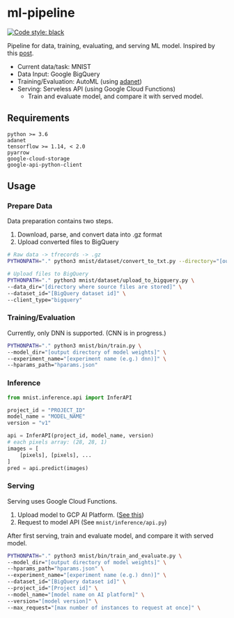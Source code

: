 # ml-pipeline
[![Code style: black](https://img.shields.io/badge/code%20style-black-000000.svg)](https://github.com/python/black)

Pipeline for data, training, evaluating, and serving ML model. Inspired by this [post](https://www.facebook.com/groups/TensorFlowKR/permalink/971390023202056/).

- Current data/task: MNIST
- Data Input: Google BigQuery
- Training/Evaluation: AutoML (using [adanet](https://github.com/tensorflow/adanet))
- Serving: Serveless API (using Google Cloud Functions)
  - Train and evaluate model, and compare it with served model.


## Requirements
```text
python >= 3.6
adanet
tensorflow >= 1.14, < 2.0
pyarrow
google-cloud-storage
google-api-python-client
```

## Usage
### Prepare Data

Data preparation contains two steps.
1. Download, parse, and convert data into .gz format
2. Upload converted files to BigQuery

```bash
# Raw data -> tfrecords -> .gz
PYTHONPATH="." python3 mnist/dataset/convert_to_txt.py --directory="[output directory]"
```

```bash
# Upload files to BigQuery
PYTHONPATH="." python3 mnist/dataset/upload_to_bigquery.py \
--data_dir="[directory where source files are stored]" \
--dataset_id="[BigQuery dataset id]" \
--client_type="bigquery"
```

### Training/Evaluation

Currently, only DNN is supported. (CNN is in progress.)

```bash
PYTHONPATH="." python3 mnist/bin/train.py \
--model_dir="[output directory of model weights]" \
--experiment_name="[experiment name (e.g.) dnn)]" \
--hparams_path="hparams.json"
```

### Inference
```python
from mnist.inference.api import InferAPI

project_id = "PROJECT_ID"
model_name = "MODEL_NAME"
version = "v1"

api = InferAPI(project_id, model_name, version)
# each pixels array: (28, 28, 1)
images = [
    [pixels], [pixels], ...
]
pred = api.predict(images)
```


### Serving

Serving uses Google Cloud Functions.
1. Upload model to GCP AI Platform. ([See this](https://cloud.google.com/blog/products/ai-machine-learning/empower-your-ai-platform-trained-serverless-endpoints-with-machine-learning-on-google-cloud-functions))
2. Request to model API (See `mnist/inference/api.py`)

After first serving, train and evaluate model, and compare it with served model.
```bash
PYTHONPATH="." python3 mnist/bin/train_and_evaluate.py \
--model_dir="[output directory of model weights]" \
--hparams_path="hparams.json" \
--experiment_name="[experiment name (e.g.) dnn)]" \
--dataset_id="[BigQuery dataset id]" \
--project_id="[Project id]" \
--model_name="[model name on AI platform]" \
--version="[model version]" \
--max_request="[max number of instances to request at once]" \
```
